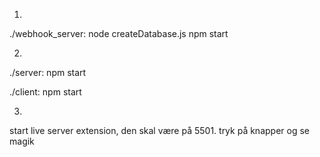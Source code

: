 1)
./webhook_server:
node createDatabase.js
npm start

2)
./server:
npm start

./client:
npm start 

3)
start live server extension, den skal være på 5501.
tryk på knapper og se magik